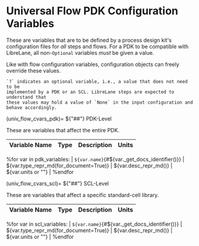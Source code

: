 # Universal Flow PDK Configuration Variables

These are variables that are to be defined by a process design kit's
configuration files for *all* steps and flows. For a PDK to be compatible with
LibreLane, all non-`Optional` variables *must* be given a value.

Like with flow configuration variables, configuration objects can freely
override these values.

```{note}
`?` indicates an optional variable, i.e., a value that does not need to be
implemented by a PDK or an SCL. LibreLane steps are expected to understand that
these values may hold a value of `None` in the input configuration and
behave accordingly.
```

(univ_flow_cvars_pdk)=
${"##"} PDK-Level

These are variables that affect the entire PDK.


| Variable Name | Type | Description | Units |
| - | - | - | - |
%for var in pdk_variables:
| `${var.name}`{#${var._get_docs_identifier()}} | ${var.type_repr_md(for_document=True)} | ${var.desc_repr_md()} | ${var.units or ""} |
%endfor

(univ_flow_cvars_scl)=
${"##"} SCL-Level

These are variables that affect a specific standard-cell library.

| Variable Name | Type | Description | Units |
| - | - | - | - |
%for var in scl_variables:
| `${var.name}`{#${var._get_docs_identifier()}} | ${var.type_repr_md(for_document=True)}  | ${var.desc_repr_md()} | ${var.units or ""} |
%endfor

